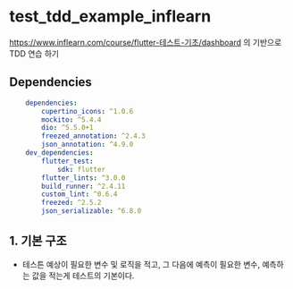 # test_tdd_example_inflearn

https://www.inflearn.com/course/flutter-테스트-기초/dashboard
의 기반으로 TDD 연습 하기

## Dependencies

```yaml
    dependencies:
        cupertino_icons: ^1.0.6
        mockito: ^5.4.4
        dio: ^5.5.0+1
        freezed_annotation: ^2.4.3
        json_annotation: ^4.9.0
    dev_dependencies:
        flutter_test:
            sdk: flutter
        flutter_lints: ^3.0.0
        build_runner: ^2.4.11
        custom_lint: ^0.6.4
        freezed: ^2.5.2
        json_serializable: ^6.8.0
```

## 1. 기본 구조

- 테스튼 예상이 필요한 변수 및 로직을 적고, 그 다음에 예측이 필요한 변수, 예측하는 값을 적는게 테스트의 기본이다.

##
